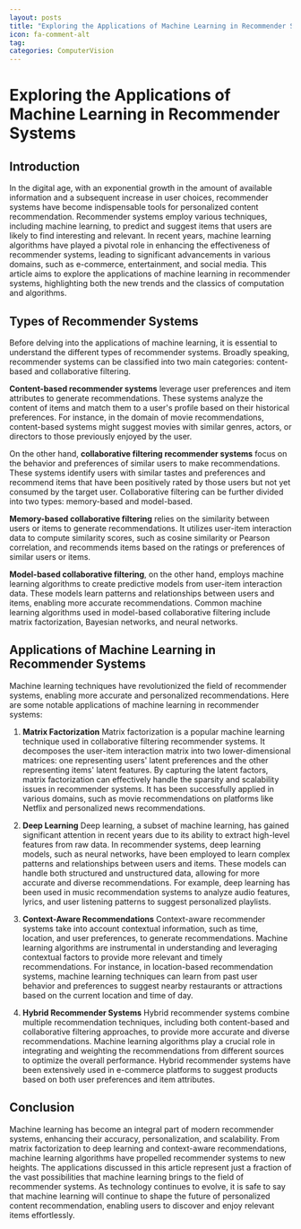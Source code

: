 ```yaml
---
layout: posts
title: "Exploring the Applications of Machine Learning in Recommender Systems"
icon: fa-comment-alt
tag:      
categories: ComputerVision
---
```



# Exploring the Applications of Machine Learning in Recommender Systems

## Introduction
In the digital age, with an exponential growth in the amount of available information and a subsequent increase in user choices, recommender systems have become indispensable tools for personalized content recommendation. Recommender systems employ various techniques, including machine learning, to predict and suggest items that users are likely to find interesting and relevant. In recent years, machine learning algorithms have played a pivotal role in enhancing the effectiveness of recommender systems, leading to significant advancements in various domains, such as e-commerce, entertainment, and social media. This article aims to explore the applications of machine learning in recommender systems, highlighting both the new trends and the classics of computation and algorithms.

## Types of Recommender Systems
Before delving into the applications of machine learning, it is essential to understand the different types of recommender systems. Broadly speaking, recommender systems can be classified into two main categories: content-based and collaborative filtering.

**Content-based recommender systems** leverage user preferences and item attributes to generate recommendations. These systems analyze the content of items and match them to a user's profile based on their historical preferences. For instance, in the domain of movie recommendations, content-based systems might suggest movies with similar genres, actors, or directors to those previously enjoyed by the user.

On the other hand, **collaborative filtering recommender systems** focus on the behavior and preferences of similar users to make recommendations. These systems identify users with similar tastes and preferences and recommend items that have been positively rated by those users but not yet consumed by the target user. Collaborative filtering can be further divided into two types: memory-based and model-based.

**Memory-based collaborative filtering** relies on the similarity between users or items to generate recommendations. It utilizes user-item interaction data to compute similarity scores, such as cosine similarity or Pearson correlation, and recommends items based on the ratings or preferences of similar users or items.

**Model-based collaborative filtering**, on the other hand, employs machine learning algorithms to create predictive models from user-item interaction data. These models learn patterns and relationships between users and items, enabling more accurate recommendations. Common machine learning algorithms used in model-based collaborative filtering include matrix factorization, Bayesian networks, and neural networks.

## Applications of Machine Learning in Recommender Systems
Machine learning techniques have revolutionized the field of recommender systems, enabling more accurate and personalized recommendations. Here are some notable applications of machine learning in recommender systems:

1. **Matrix Factorization**
Matrix factorization is a popular machine learning technique used in collaborative filtering recommender systems. It decomposes the user-item interaction matrix into two lower-dimensional matrices: one representing users' latent preferences and the other representing items' latent features. By capturing the latent factors, matrix factorization can effectively handle the sparsity and scalability issues in recommender systems. It has been successfully applied in various domains, such as movie recommendations on platforms like Netflix and personalized news recommendations.

2. **Deep Learning**
Deep learning, a subset of machine learning, has gained significant attention in recent years due to its ability to extract high-level features from raw data. In recommender systems, deep learning models, such as neural networks, have been employed to learn complex patterns and relationships between users and items. These models can handle both structured and unstructured data, allowing for more accurate and diverse recommendations. For example, deep learning has been used in music recommendation systems to analyze audio features, lyrics, and user listening patterns to suggest personalized playlists.

3. **Context-Aware Recommendations**
Context-aware recommender systems take into account contextual information, such as time, location, and user preferences, to generate recommendations. Machine learning algorithms are instrumental in understanding and leveraging contextual factors to provide more relevant and timely recommendations. For instance, in location-based recommendation systems, machine learning techniques can learn from past user behavior and preferences to suggest nearby restaurants or attractions based on the current location and time of day.

4. **Hybrid Recommender Systems**
Hybrid recommender systems combine multiple recommendation techniques, including both content-based and collaborative filtering approaches, to provide more accurate and diverse recommendations. Machine learning algorithms play a crucial role in integrating and weighting the recommendations from different sources to optimize the overall performance. Hybrid recommender systems have been extensively used in e-commerce platforms to suggest products based on both user preferences and item attributes.

## Conclusion
Machine learning has become an integral part of modern recommender systems, enhancing their accuracy, personalization, and scalability. From matrix factorization to deep learning and context-aware recommendations, machine learning algorithms have propelled recommender systems to new heights. The applications discussed in this article represent just a fraction of the vast possibilities that machine learning brings to the field of recommender systems. As technology continues to evolve, it is safe to say that machine learning will continue to shape the future of personalized content recommendation, enabling users to discover and enjoy relevant items effortlessly.